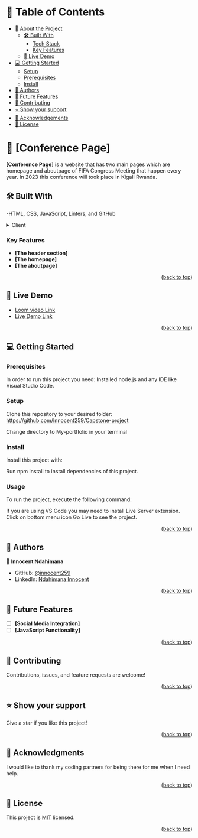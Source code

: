 <a name="readme-top"></a>
# 📗 Table of Contents

- [📖 About the Project](#about-project)
  - [🛠 Built With](#built-with)
    - [Tech Stack](#tech-stack)
    - [Key Features](#key-features)
  - [🚀 Live Demo](#live-demo)
- [💻 Getting Started](#getting-started)
  - [Setup](#setup)
  - [Prerequisites](#prerequisites)
  - [Install](#install)
- [👥 Authors](#authors)
- [🔭 Future Features](#future-features)
- [🤝 Contributing](#contributing)
- [⭐️ Show your support](#support)
- [🙏 Acknowledgements](#acknowledgements)
- [📝 License](#license)

# 📖 [Conference Page] <a name="about-project"></a>

**[Conference Page]** is a website that has two main pages which are homepage and aboutpage of FIFA Congress Meeting that happen every year. In 2023 this conference will took place in Kigali Rwanda. 

## 🛠 Built With <a name="built-with"></a>

-HTML, CSS, JavaScript, Linters, and GitHub

<details>
  <summary>Client</summary>
  <ul>
    <li><a href="https://html.com/">HTML</a></li>
    <li><a href="https://css.com/">CSS</a></li>
    <li><a href="https://css.com/"></a></li>
    <li>Technologies used Git, Github, and linters</li>
  </ul>
</details>


### Key Features <a name="key-features"></a>

- **[The header section]**
- **[The homepage]**
- **[The aboutpage]**


<p align="right">(<a href="#readme-top">back to top</a>)</p>

## 🚀 Live Demo <a name="live-demo"></a>

- [Loom video Link](https://www.loom.com/share/c6adcc8020ae40c9a7d64e3bc3f9a937)
- [Live Demo Link](https://innocent259.github.io/My-portfolio/)

<p align="right">(<a href="#readme-top">back to top</a>)</p>

## 💻 Getting Started <a name="getting-started"></a>

### Prerequisites

In order to run this project you need: 
Installed node.js and any IDE like Visual Studio Code.

### Setup

Clone this repository to your desired folder:
https://github.com/Innocent259/Capstone-project

Change directory to My-portflolio in your terminal
### Install

Install this project with: 

Run npm install to install dependencies of this project.

### Usage

To run the project, execute the following command:

If you are using VS Code you may need to install Live Server extension.
Click on bottom menu icon Go Live to see the project.

<p align="right">(<a href="#readme-top">back to top</a>)</p>

## 👥 Authors <a name="authors"></a>

👤 **Innocent Ndahimana**

- GitHub: [@innocent259](https://github.com/Innocent259)
- LinkedIn: [Ndahimana Innocent](https://www.linkedin.com/in/innocent-ndahimana-b4b870245/)

<p align="right">(<a href="#readme-top">back to top</a>)</p>

## 🔭 Future Features <a name="future-features"></a>

- [ ] **[Social Media Integration]**
- [ ] **[JavaScript Functionality]**

<p align="right">(<a href="#readme-top">back to top</a>)</p>

## 🤝 Contributing <a name="contributing"></a>

Contributions, issues, and feature requests are welcome!

<p align="right">(<a href="#readme-top">back to top</a>)</p>

## ⭐️ Show your support <a name="support"></a>

Give a star if you like this project!

<p align="right">(<a href="#readme-top">back to top</a>)</p>

## 🙏 Acknowledgments <a name="acknowledgements"></a>

I would like to thank my coding partners for being there for me when I need help.

<p align="right">(<a href="#readme-top">back to top</a>)</p>

## 📝 License <a name="license"></a>

This project is [MIT](MIT.md) licensed.

<p align="right">(<a href="#readme-top">back to top</a>)</p>